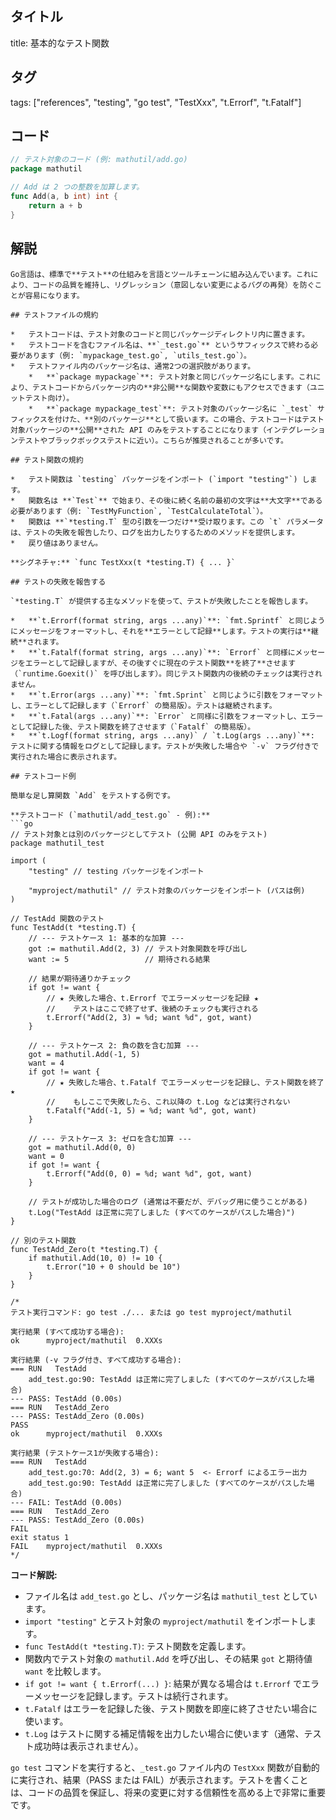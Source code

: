 ## タイトル
title: 基本的なテスト関数

## タグ
tags: ["references", "testing", "go test", "TestXxx", "t.Errorf", "t.Fatalf"]

## コード
```go
// テスト対象のコード (例: mathutil/add.go)
package mathutil

// Add は 2 つの整数を加算します。
func Add(a, b int) int {
	return a + b
}
```

## 解説
```text
Go言語は、標準で**テスト**の仕組みを言語とツールチェーンに組み込んでいます。これにより、コードの品質を維持し、リグレッション（意図しない変更によるバグの再発）を防ぐことが容易になります。

## テストファイルの規約

*   テストコードは、テスト対象のコードと同じパッケージディレクトリ内に置きます。
*   テストコードを含むファイル名は、**`_test.go`** というサフィックスで終わる必要があります（例: `mypackage_test.go`, `utils_test.go`）。
*   テストファイル内のパッケージ名は、通常2つの選択肢があります。
    *   **`package mypackage`**: テスト対象と同じパッケージ名にします。これにより、テストコードからパッケージ内の**非公開**な関数や変数にもアクセスできます（ユニットテスト向け）。
    *   **`package mypackage_test`**: テスト対象のパッケージ名に `_test` サフィックスを付けた、**別のパッケージ**として扱います。この場合、テストコードはテスト対象パッケージの**公開**された API のみをテストすることになります（インテグレーションテストやブラックボックステストに近い）。こちらが推奨されることが多いです。

## テスト関数の規約

*   テスト関数は `testing` パッケージをインポート (`import "testing"`) します。
*   関数名は **`Test`** で始まり、その後に続く名前の最初の文字は**大文字**である必要があります（例: `TestMyFunction`, `TestCalculateTotal`）。
*   関数は **`*testing.T` 型の引数を一つだけ**受け取ります。この `t` パラメータは、テストの失敗を報告したり、ログを出力したりするためのメソッドを提供します。
*   戻り値はありません。

**シグネチャ:** `func TestXxx(t *testing.T) { ... }`

## テストの失敗を報告する

`*testing.T` が提供する主なメソッドを使って、テストが失敗したことを報告します。

*   **`t.Errorf(format string, args ...any)`**: `fmt.Sprintf` と同じようにメッセージをフォーマットし、それを**エラーとして記録**します。テストの実行は**継続**されます。
*   **`t.Fatalf(format string, args ...any)`**: `Errorf` と同様にメッセージをエラーとして記録しますが、その後すぐに現在のテスト関数**を終了**させます（`runtime.Goexit()` を呼び出します）。同じテスト関数内の後続のチェックは実行されません。
*   **`t.Error(args ...any)`**: `fmt.Sprint` と同じように引数をフォーマットし、エラーとして記録します（`Errorf` の簡易版）。テストは継続されます。
*   **`t.Fatal(args ...any)`**: `Error` と同様に引数をフォーマットし、エラーとして記録した後、テスト関数を終了させます（`Fatalf` の簡易版）。
*   **`t.Logf(format string, args ...any)` / `t.Log(args ...any)`**: テストに関する情報をログとして記録します。テストが失敗した場合や `-v` フラグ付きで実行された場合に表示されます。

## テストコード例

簡単な足し算関数 `Add` をテストする例です。

**テストコード (`mathutil/add_test.go` - 例):**
```go
// テスト対象とは別のパッケージとしてテスト (公開 API のみをテスト)
package mathutil_test

import (
	"testing" // testing パッケージをインポート

	"myproject/mathutil" // テスト対象のパッケージをインポート (パスは例)
)

// TestAdd 関数のテスト
func TestAdd(t *testing.T) {
	// --- テストケース 1: 基本的な加算 ---
	got := mathutil.Add(2, 3) // テスト対象関数を呼び出し
	want := 5                 // 期待される結果

	// 結果が期待通りかチェック
	if got != want {
		// ★ 失敗した場合、t.Errorf でエラーメッセージを記録 ★
		//    テストはここで終了せず、後続のチェックも実行される
		t.Errorf("Add(2, 3) = %d; want %d", got, want)
	}

	// --- テストケース 2: 負の数を含む加算 ---
	got = mathutil.Add(-1, 5)
	want = 4
	if got != want {
		// ★ 失敗した場合、t.Fatalf でエラーメッセージを記録し、テスト関数を終了 ★
		//    もしここで失敗したら、これ以降の t.Log などは実行されない
		t.Fatalf("Add(-1, 5) = %d; want %d", got, want)
	}

	// --- テストケース 3: ゼロを含む加算 ---
	got = mathutil.Add(0, 0)
	want = 0
	if got != want {
		t.Errorf("Add(0, 0) = %d; want %d", got, want)
	}

	// テストが成功した場合のログ (通常は不要だが、デバッグ用に使うことがある)
	t.Log("TestAdd は正常に完了しました (すべてのケースがパスした場合)")
}

// 別のテスト関数
func TestAdd_Zero(t *testing.T) {
	if mathutil.Add(10, 0) != 10 {
		t.Error("10 + 0 should be 10")
	}
}

/*
テスト実行コマンド: go test ./... または go test myproject/mathutil

実行結果 (すべて成功する場合):
ok  	myproject/mathutil	0.XXXs

実行結果 (-v フラグ付き、すべて成功する場合):
=== RUN   TestAdd
    add_test.go:90: TestAdd は正常に完了しました (すべてのケースがパスした場合)
--- PASS: TestAdd (0.00s)
=== RUN   TestAdd_Zero
--- PASS: TestAdd_Zero (0.00s)
PASS
ok  	myproject/mathutil	0.XXXs

実行結果 (テストケース1が失敗する場合):
=== RUN   TestAdd
    add_test.go:70: Add(2, 3) = 6; want 5  <- Errorf によるエラー出力
    add_test.go:90: TestAdd は正常に完了しました (すべてのケースがパスした場合)
--- FAIL: TestAdd (0.00s)
=== RUN   TestAdd_Zero
--- PASS: TestAdd_Zero (0.00s)
FAIL
exit status 1
FAIL	myproject/mathutil	0.XXXs
*/
```

**コード解説:**

*   ファイル名は `add_test.go` とし、パッケージ名は `mathutil_test` としています。
*   `import "testing"` とテスト対象の `myproject/mathutil` をインポートします。
*   `func TestAdd(t *testing.T)`: テスト関数を定義します。
*   関数内でテスト対象の `mathutil.Add` を呼び出し、その結果 `got` と期待値 `want` を比較します。
*   `if got != want { t.Errorf(...) }`: 結果が異なる場合は `t.Errorf` でエラーメッセージを記録します。テストは続行されます。
*   `t.Fatalf` はエラーを記録した後、テスト関数を即座に終了させたい場合に使います。
*   `t.Log` はテストに関する補足情報を出力したい場合に使います（通常、テスト成功時は表示されません）。

`go test` コマンドを実行すると、`_test.go` ファイル内の `TestXxx` 関数が自動的に実行され、結果（PASS または FAIL）が表示されます。テストを書くことは、コードの品質を保証し、将来の変更に対する信頼性を高める上で非常に重要です。